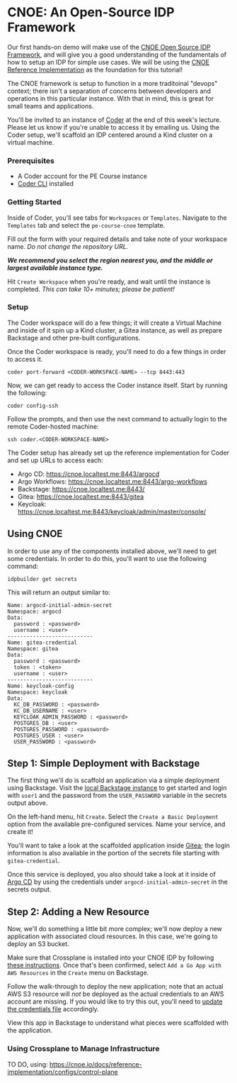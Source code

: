 # CNOE: An Open-Source IDP Framework

Our first hands-on demo will make use of the [CNOE Open Source IDP Framework](https://cnoe.io/), and will give you a good understanding of the fundamentals of how to setup an IDP for simple use cases. We will be using the [CNOE Reference Implementation](https://cnoe.io/docs/reference-implementation/integrations/reference-impl) as the foundation for this tutorial!

The CNOE framework is setup to function in a more traditoinal "devops" context; there isn't a separation of concerns between developers and operations in this particular instance. With that in mind, this is great for small teams and applications.

You'll be invited to an instance of [Coder](https://coder.com) at the end of this week's lecture. Please let us know if you're unable to access it by emailing us. Using the Coder setup, we'll scaffold an IDP centered around a Kind cluster on a virtual machine.

### Prerequisites
* A Coder account for the PE Course instance
* [Coder CLI](https://coder.com/docs/install/cli) installed

### Getting Started
Inside of Coder, you'll see tabs for `Workspaces` or `Templates`. Navigate to the `Templates` tab and select the `pe-course-cnoe` template.

Fill out the form with your required details and take note of your workspace name. *Do not change the repository URL.*

***We recommend you select the region nearest you, and the middle or largest available instance type.***

Hit `Create Workspace` when you're ready, and wait until the instance is completed. *This can take 10+ minutes; please be patient!*

### Setup
The Coder workspace will do a few things; it will create a Virtual Machine and inside of it spin up a Kind cluster, a Gitea instance, as well as prepare Backstage and other pre-built configurations. 

Once the Coder workspace is ready, you'll need to do a few things in order to access it. 
```
coder port-forward <CODER-WORKSPACE-NAME> --tcp 8443:443
```

Now, we can get ready to access the Coder instance itself. Start by running the following:
```
coder config-ssh
```

Follow the prompts, and then use the next command to actually login to the remote Coder-hosted machine:
```
ssh coder.<CODER-WORKSPACE-NAME>
```

The Coder setup has already set up the reference implementation for Coder and set up URLs to access each:
* Argo CD: https://cnoe.localtest.me:8443/argocd
* Argo Workflows: https://cnoe.localtest.me:8443/argo-workflows
* Backstage: https://cnoe.localtest.me:8443/
* Gitea: https://cnoe.localtest.me:8443/gitea
* Keycloak: https://cnoe.localtest.me:8443/keycloak/admin/master/console/

## Using CNOE
In order to use any of the components installed above, we'll need to get some credentials. In order to do this, you'll want to use the following command:
```
idpbuilder get secrets
```
This will return an output similar to:
```aiignore
Name: argocd-initial-admin-secret
Namespace: argocd
Data:
  password : <password>
  username : <user>
---------------------------
Name: gitea-credential
Namespace: gitea
Data:
  password : <password>
  token : <token>
  username : <user>
---------------------------
Name: keycloak-config
Namespace: keycloak
Data:
  KC_DB_PASSWORD : <password>
  KC_DB_USERNAME : <user>
  KEYCLOAK_ADMIN_PASSWORD : <password>
  POSTGRES_DB : <user>
  POSTGRES_PASSWORD : <password>
  POSTGRES_USER : <user>
  USER_PASSWORD : <password>
```

## Step 1: Simple Deployment with Backstage
The first thing we'll do is scaffold an application via a simple deployment using Backstage. Visit the [local Backstage instance](https://cnoe.localtest.me:8443/) to get started and login with `user1` and the password from the `USER_PASSWORD` variable in the secrets output above.

On the left-hand menu, hit `Create`. Select the `Create a Basic Deployment` option from the available pre-configured services. Name your service, and create it!

You'll want to take a look at the scaffolded application inside [Gitea](https://cnoe.localtest.me:8443/gitea); the login information is also available in the portion of the secrets file starting with `gitea-credential`.

Once this service is deployed, you also should take a look at it inside of [Argo CD](https://cnoe.localtest.me:8443/argocd) by using the credentials under `argocd-initial-admin-secret` in the secrets output.

## Step 2: Adding a New Resource
Now, we'll do something a little bit more complex; we'll now deploy a new application with associated cloud resources. In this case, we're going to deploy an S3 bucket.

Make sure that Crossplane is installed into your CNOE IDP by following [these instructions](https://github.com/cnoe-io/stacks/blob/main/crossplane-integrations/README.md). Once that's been confirmed, select `Add a Go App with AWS Resources` in the `Create` menu on Backstage.

Follow the walk-through to deploy the new application; note that an actual AWS S3 resource will _not_ be deployed as the actual credentials to an AWS account are missing. If you would like to try this out, you'll need to [update the credentials file](https://cnoe.io/docs/reference-implementation/integrations/reference-impl#:~:text=the%20credentials%20secret%20file) accordingly.

View this app in Backstage to understand what pieces were scaffolded with the application. 

### Using Crossplane to Manage Infrastructure
TO DO, using:
https://cnoe.io/docs/reference-implementation/configs/control-plane